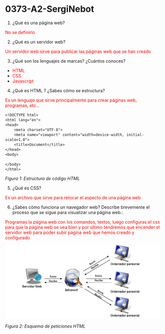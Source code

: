 # 0373-A2-SergiNebot
1. ¿Qué es una página web?

<font color="red">No se definirlo</font>


2. ¿Qué es un servidor web?

<font color="red">Un servidor web sirve para publicar las páginas web que se han creado</font>

3. ¿Qué son los lenguajes de marcas? ¿Cuántos conoces? 

- <font color="red">HTML</font>
- <font color="red">CSS</font>
- <font color="red">Javascript</font>

4. ¿Qué es HTML ? ¿Sabes cómo se estructura?

<font color="red">Es un lenguaje que sirve principalmente para crear páginas web, programas, etc…</font>

```
<!DOCTYPE html>
<html lang="en">
<head>
    <meta charset="UTF-8">
    <meta name="viewport" content="width=device-width, initial-scale=1.0">
    <title>Document</title>
</head>
<body>
    
</body>
</html>
```
_Figura 1: Estructura de código HTML_

5. ¿Qué es CSS?

<font color="red">Es un archivo que sirve para retocar el aspecto de una página web</font>


6. ¿Sabes cómo funciona un navegador web? Describe brevemente el proceso que se sigue para visualizar una página web.:

<font color="red">Programas la página web con los comandos, textos, luego configuras el css para que la página web se vea bien y por último tendremos que encender el servidor web para poder subir pagina web que hemos creado y configurado.</font>

![Paguina_web](web.png "Servidor web")

_Figura 2: Esquema de peticiones HTML_